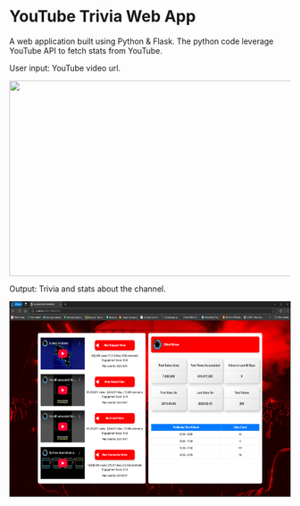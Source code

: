 
# YouTube Trivia Web App 

A web application built using Python & Flask. The python code leverage YouTube API to fetch stats from YouTube. 

User input: YouTube video url.

<img src="images/Screenshot_one.png" align="center" height="350" width="600"/>

Output: Trivia and stats about the channel.

<img src="images/Screenshot_two.png" align="center" height="350" width="600"/>